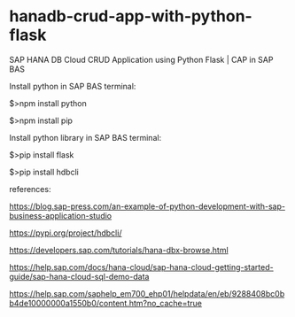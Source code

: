 # hanadb-crud-app-with-python-flask
SAP HANA DB Cloud CRUD Application using Python Flask | CAP in SAP BAS

Install python in SAP BAS terminal:

$>npm install python

$>npm install pip

Install python library in SAP BAS terminal:

$>pip install flask

$>pip install hdbcli


references:

https://blog.sap-press.com/an-example-of-python-development-with-sap-business-application-studio

https://pypi.org/project/hdbcli/

https://developers.sap.com/tutorials/hana-dbx-browse.html

https://help.sap.com/docs/hana-cloud/sap-hana-cloud-getting-started-guide/sap-hana-cloud-sql-demo-data

https://help.sap.com/saphelp_em700_ehp01/helpdata/en/eb/9288408bc0bb4de10000000a1550b0/content.htm?no_cache=true
